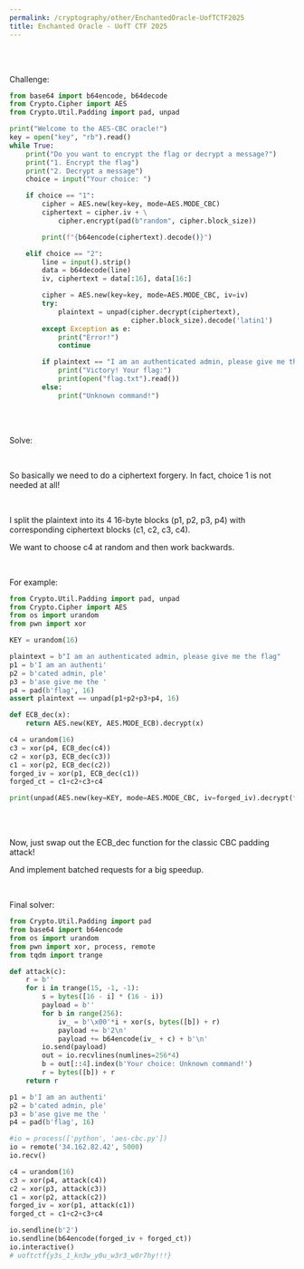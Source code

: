 ```yaml
---
permalink: /cryptography/other/EnchantedOracle-UofTCTF2025
title: Enchanted Oracle - UofT CTF 2025
---
```



<br>

<br>

Challenge:


```python
from base64 import b64encode, b64decode
from Crypto.Cipher import AES
from Crypto.Util.Padding import pad, unpad

print("Welcome to the AES-CBC oracle!")
key = open("key", "rb").read()
while True:
    print("Do you want to encrypt the flag or decrypt a message?")
    print("1. Encrypt the flag")
    print("2. Decrypt a message")
    choice = input("Your choice: ")

    if choice == "1":
        cipher = AES.new(key=key, mode=AES.MODE_CBC)
        ciphertext = cipher.iv + \
            cipher.encrypt(pad(b"random", cipher.block_size))

        print(f"{b64encode(ciphertext).decode()}")

    elif choice == "2":
        line = input().strip()
        data = b64decode(line)
        iv, ciphertext = data[:16], data[16:]

        cipher = AES.new(key=key, mode=AES.MODE_CBC, iv=iv)
        try:
            plaintext = unpad(cipher.decrypt(ciphertext),
                              cipher.block_size).decode('latin1')
        except Exception as e:
            print("Error!")
            continue

        if plaintext == "I am an authenticated admin, please give me the flag":
            print("Victory! Your flag:")
            print(open("flag.txt").read())
        else:
            print("Unknown command!")
```

<br>

<br>

Solve:

<br>

So basically we need to do a ciphertext forgery. In fact, choice 1 is not needed at all!

<br>

I split the plaintext into its 4 16-byte blocks (p1, p2, p3, p4) with corresponding ciphertext blocks (c1, c2, c3, c4).

We want to choose c4 at random and then work backwards. 

<br>

For example:

```python
from Crypto.Util.Padding import pad, unpad
from Crypto.Cipher import AES
from os import urandom
from pwn import xor

KEY = urandom(16)

plaintext = b"I am an authenticated admin, please give me the flag"
p1 = b'I am an authenti'
p2 = b'cated admin, ple'
p3 = b'ase give me the '
p4 = pad(b'flag', 16)
assert plaintext == unpad(p1+p2+p3+p4, 16)

def ECB_dec(x):
    return AES.new(KEY, AES.MODE_ECB).decrypt(x)

c4 = urandom(16)
c3 = xor(p4, ECB_dec(c4))
c2 = xor(p3, ECB_dec(c3))
c1 = xor(p2, ECB_dec(c2))
forged_iv = xor(p1, ECB_dec(c1))
forged_ct = c1+c2+c3+c4

print(unpad(AES.new(key=KEY, mode=AES.MODE_CBC, iv=forged_iv).decrypt(forged_ct), 16))
```

<br>

<br>

Now, just swap out the ECB_dec function for the classic CBC padding attack!

And implement batched requests for a big speedup.

<br>

Final solver:

```python
from Crypto.Util.Padding import pad
from base64 import b64encode
from os import urandom
from pwn import xor, process, remote
from tqdm import trange

def attack(c):
    r = b''
    for i in trange(15, -1, -1):
        s = bytes([16 - i] * (16 - i))
        payload = b''
        for b in range(256):
            iv_ = b'\x00'*i + xor(s, bytes([b]) + r)
            payload += b'2\n'
            payload += b64encode(iv_ + c) + b'\n'
        io.send(payload)
        out = io.recvlines(numlines=256*4)
        b = out[::4].index(b'Your choice: Unknown command!')
        r = bytes([b]) + r
    return r

p1 = b'I am an authenti'
p2 = b'cated admin, ple'
p3 = b'ase give me the '
p4 = pad(b'flag', 16)

#io = process(['python', 'aes-cbc.py'])
io = remote('34.162.82.42', 5000)
io.recv()

c4 = urandom(16)
c3 = xor(p4, attack(c4))
c2 = xor(p3, attack(c3))
c1 = xor(p2, attack(c2))
forged_iv = xor(p1, attack(c1))
forged_ct = c1+c2+c3+c4

io.sendline(b'2')
io.sendline(b64encode(forged_iv + forged_ct))
io.interactive()
# uoftctf{y3s_1_kn3w_y0u_w3r3_w0r7hy!!!}
```
